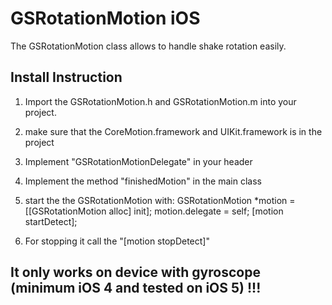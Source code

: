 # GSRotationMotion iOS

The GSRotationMotion class allows to handle shake rotation easily.

## Install Instruction

1. Import the GSRotationMotion.h and GSRotationMotion.m into your project.
2. make sure that the CoreMotion.framework and UIKit.framework is in the project
3. Implement "GSRotationMotionDelegate" in your header
4. Implement the method "finishedMotion" in the main class
5. start the the GSRotationMotion with:
GSRotationMotion *motion = [[GSRotationMotion alloc] init];
motion.delegate = self;
[motion startDetect];

6. For stopping it call the "[motion stopDetect]"

## It only works on device with gyroscope (minimum iOS 4 and tested on iOS 5) !!! ##

